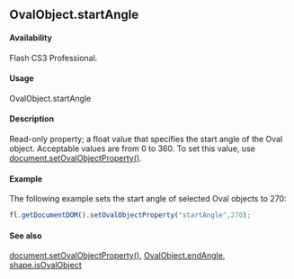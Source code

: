 ## OvalObject.startAngle

#### Availability

Flash CS3 Professional.

#### Usage

OvalObject.startAngle

#### Description

Read-only property; a float value that specifies the start angle of the Oval object. Acceptable values are from 0 to 360. To set this value, use [document.setOvalObjectProperty()](../Document_object/docum590.md).

#### Example

The following example sets the start angle of selected Oval objects to 270:

```javascript
fl.getDocumentDOM().setOvalObjectProperty("startAngle",270);
```

#### See also

[document.setOvalObjectProperty()](../Document_object/docum590.md), [OvalObject.endAngle](../Oval_object/OvalObjec1.md), [shape.isOvalObject](../Shape_object/shape9.md)
